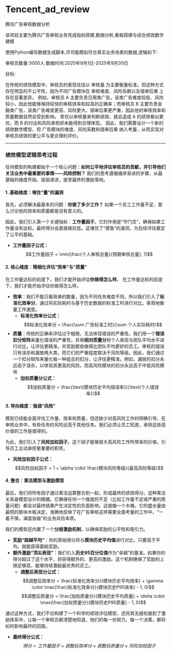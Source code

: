 # Tencent_ad_review
腾讯广告审核数据分析

该项目主要为腾讯广告审核业务完成指标搭建,数据分析,看板搭建与综合绩效数学建模

使用Python编写数据生成脚本,尽可能模拟符合真实业务场景的数据,逻辑如下:

审核员数量:3000人
数据时间:2025年9月1日-2025年9月30日


目标:

在传统的绩效模型中，审核员的表现往往以 审核量 为主要衡量标准。但这种方式存在明显的不公平性，因为不同广告模块在 审核难度、风险系数以及错审后果 上存在显著差异。
例如，审核员 A 主要负责日用类广告，该类广告难度较低、风险较小，因此他能够保持较快的审核效率和较高的正确率；而审核员 B 主要负责金融类广告，该类广告难度更高、风险更大、错审后果更严重，因此他的审核效率和质量数据自然会受到影响。
若仅以审核量来判断绩效，就会造成 A 的绩效看似更优，而 B 的付出和风险承担却未能得到合理体现。
因此，我们需要设计一个新的绩效数学模型，将 广告模块的难度、风险系数和错审后果 纳入考量，从而实现对审核员绩效的更公平与更合理的评价。






---

### **绩效模型逻辑思考过程**

任何模型的构建都始于一个核心问题：**如何公平地评估审核员的贡献，并引导他们关注业务中最重要的事情——风险控制？** 我们的思考遵循循序渐进的步骤，从最基础的维度开始，层层递进，直至最终的激励落地。

#### **1. 基础维度：堵住“量”的漏洞**

首先，必须解决最基本的问题：**你做了多少工作？** 如果一个员工工作量不足，那么讨论他的效率和质量都是没有意义的。

因此，我们引入第一个关键指标：**工作量因子**。它的作用是“守门员”，确保如果工作量没有达标，最终得分会直接被拉低。这堵住了“摸鱼”的漏洞，为后续评估奠定了公平的基础。

* **工作量因子公式：**
    $$工作量因子 = \min(\frac{个人审核总量}{预期审核总量}, 1)$$

#### **2. 核心维度：精细化评估“效率”与“质量”**

在工作量达标的前提下，我们才能开始评估**你做得怎么样**。
在工作量达标的前提下，我们才能开始评估你做得怎么样。

* **效率**：我们不能只看简单的数量，因为不同任务难度不同。所以我们引入了**标准化效率分**，通过将实际耗时与基于历史数据的标准工时进行对比，客观地衡量工作速度。
    * **标准化效率分公式：**
        $$标准化效率分 = \frac{\sum 广告标准工时}{\sum 个人实际耗时}$$
* **质量**：传统的正确率评估过于粗糙，无法体现错误的严重性。我们用一个**错误扣分矩阵**来量化错误的严重性，并用**相对质量分**将个人表现与团队平均水平进行对比，让评估更精准，并奖励那些做得比团队平均更好的员工。审核的错误只有误杀和漏放两大类，而它们的严重程度取决于风险等级。因此，我们通过一个扣分矩阵来量化每一种组合的扣分，让评估更精准。例如，漏放的扣分永远高于误杀，以体现其更高的风险，而高风险模块的扣分永远高于中低风险模块
    * **加权质量分公式：**
        $$加权质量分 = \frac{\text{模块历史平均错误率}}{\text{个人错误率}}$$

#### **3. 导向维度：强调“风险”**

模型已经能全面评估工作量、效率和质量，但还缺少对高风险工作的明确引导。在审核业务中，有些任务的风险远高于其他任务。我们必须让员工知道，承担这些高价值的工作是值得的。

为此，我们引入了**风险加权因子**。这个因子能够放大高风险工作所带来的价值，引导员工主动承担更重要的职责。

* **风险加权因子公式：**
    $$风险加权因子 = 1 + \alpha \cdot \frac{模块风险等级}{最高风险等级}$$

#### **4. 整合：乘法模型与激励模型**

最后，我们将所有因子通过乘法运算整合到一起，形成最终的绩效得分。这种乘法关系是模型设计的精髓。它确保任何一个维度的不足（比如工作量不足或严重的质量问题）都会对最终结果产生决定性的负面影响。这就像一个木桶，它的盛水量由最短的那块木板决定，准确地反映了在广告审核这样需要全面考量的工作中，“一着不慎，满盘皆输”的业务风险本质。

我们的模型还内置了一个**分层激励机制**，以确保奖励的公平性和吸引力。

* **奖励“超越平均”**：你的原始得分将与**模块历史平均值**进行对比，只要高于平均，就能获得基础奖励。
* **额外激励“顶尖表现”**：我们引入**历史95百分位值**作为“卓越”的基准。如果你的得分超过了这个水平，将获得额外的、更高的激励。这个机制确保了奖励的上限足够高，能够持续激励最优秀的员工。
    * **调整后表现分公式：**
        $$调整后效率分 = \frac{标准化效率分}{模块历史平均效率} + \gamma \cdot \max(\frac{标准化效率分}{模块历史P95效率} - 1, 0)$$ $$调整后质量分 = \frac{加权质量分}{模块历史平均质量} + \delta \cdot \max(\frac{加权质量分}{模块历史P95质量} - 1, 0)$$

通过这种方式，我们不仅构建了一个科学的绩效评估模型，还将其无缝衔接到了激励体系中，让每一个审核员都清楚地知道，他们的每一份努力、每一个决策，都将如何影响最终的回报。

* **最终得分公式：**
    $$得分 = 工作量因子 \times 调整后效率分 \times 调整后质量分 \times 风险加权因子$$
